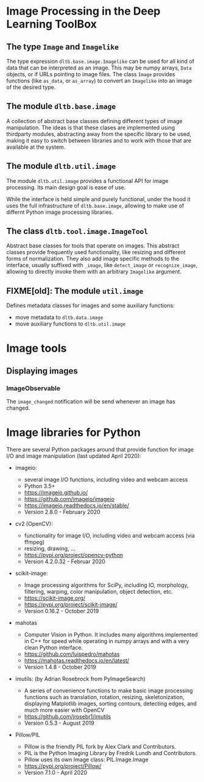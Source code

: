 # Image Processing in the Deep Learning ToolBox


## The type `Image` and `Imagelike`

The type expression `dltb.base.image.Imagelike` can be used for all
kind of data that can be interpreted as an image. This may be numpy
arrays, `Data` objects, or if URLs pointing to image files. The class
`Image` provides functions (like `as_data`, or `as_array`) to convert
an `Imagelike` into an image of the desired type.


## The module `dltb.base.image`

A collection of abstract base classes defining different types of
image manipulation. The ideas is that these clases are implemented
using thirdparty modules, abstracting away from the specific library
to be used, making it easy to switch between libraries and to work
with those that are available at the system.

## The module `dltb.util.image`

The module `dltb.util.image` provides a functional API for image
processing. Its main design goal is ease of use.

While the interface is held simple and purely functional, under the
hood it uses the full infrastructure of `dltb.base.image`, allowing
to make use of differnt Python image processing libraries.

## The class `dltb.tool.image.ImageTool`

Abstract base classes for tools that operate on images. This abstract
classes provide frequently used functionality, like resizing and
different forms of normalization. They also add image specific methods
to the interface, usually suffixed with `_image`, like `detect_image`
or `recognize_image`, allowing to directly invoke them with an
arbitrary `Imagelike` argument.


## FIXME[old]: The module `util.image`

Defines metadata classes for images and some auxiliary functions:
* move metadata to `dltb.data.image`
* move auxiliary functions to `dltb.util.image`


# Image tools


## Displaying images

### ImageObservable

The `image_changed` notification will be send whenever an image has
changed.



# Image libraries for Python

There are several Python packages around that provide function for
image I/O and image manipulation (last updated April 2020):

* imageio:
  - several image I/O functions, including video and webcam access
  - Python 3.5+
  - https://imageio.github.io/
  - https://github.com/imageio/imageio
  - https://imageio.readthedocs.io/en/stable/
  - Version 2.8.0 - February 2020

* cv2 (OpenCV):
  - functionality for image I/O, including video and webcam access (via ffmpeg)
  - resizing, drawing, ...
  - https://pypi.org/project/opencv-python
  - Version 4.2.0.32 - Februar 2020

* scikit-image:
  - Image processing algorithms for SciPy, including IO, morphology, filtering, warping, color manipulation, object detection, etc.
  - https://scikit-image.org/
  - https://pypi.org/project/scikit-image/
  - Version 0.16.2 - October 2019

* mahotas
  - Computer Vision in Python. It includes many algorithms implemented
    in C++ for speed while operating in numpy arrays and with a very
    clean Python interface.
  - https://github.com/luispedro/mahotas
  - https://mahotas.readthedocs.io/en/latest/
  - Version 1.4.8 - October 2019

* imutils: (by Adrian Rosebrock from PyImageSearch)
  - A series of convenience functions to make basic image processing
    functions such as translation, rotation, resizing,
    skeletonization, displaying Matplotlib images, sorting contours,
    detecting edges, and much more easier with OpenCV
  - https://github.com/jrosebr1/imutils
  - Version 0.5.3 - August 2019

* Pillow/PIL
  - Pillow is the friendly PIL fork by Alex Clark and Contributors.
  - PIL is the Python Imaging Library by Fredrik Lundh and Contributors.
  - Pillow uses its own Image class: PIL.Image.Image
  - https://pypi.org/project/Pillow/
  - Version 7.1.0 - April 2020
